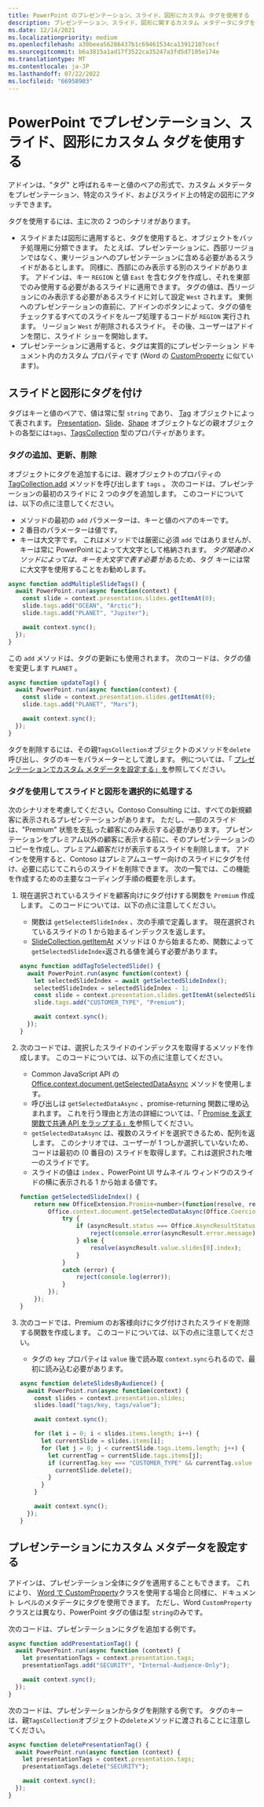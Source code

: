 ```yaml
---
title: PowerPoint のプレゼンテーション、スライド、図形にカスタム タグを使用する
description: プレゼンテーション、スライド、図形に関するカスタム メタデータにタグを使用する方法について説明します。
ms.date: 12/14/2021
ms.localizationpriority: medium
ms.openlocfilehash: a30beea56286437b1c69461534ca13912107cecf
ms.sourcegitcommit: b6a3815a1ad17f3522ca35247a3fd5d7105e174e
ms.translationtype: MT
ms.contentlocale: ja-JP
ms.lasthandoff: 07/22/2022
ms.locfileid: "66958903"
---
```

# <a name="use-custom-tags-for-presentations-slides-and-shapes-in-powerpoint"></a>PowerPoint でプレゼンテーション、スライド、図形にカスタム タグを使用する

アドインは、"タグ" と呼ばれるキーと値のペアの形式で、カスタム メタデータをプレゼンテーション、特定のスライド、およびスライド上の特定の図形にアタッチできます。

タグを使用するには、主に次の 2 つのシナリオがあります。

- スライドまたは図形に適用すると、タグを使用すると、オブジェクトをバッチ処理用に分類できます。 たとえば、プレゼンテーションに、西部リージョンではなく、東リージョンへのプレゼンテーションに含める必要があるスライドがあるとします。 同様に、西部にのみ表示する別のスライドがあります。 アドインは、キー `REGION` と値 `East` を含むタグを作成し、それを東部でのみ使用する必要があるスライドに適用できます。 タグの値は、西リージョンにのみ表示する必要があるスライドに対して設定 `West` されます。 東側へのプレゼンテーションの直前に、アドインのボタンによって、タグの値をチェックするすべてのスライドをループ処理するコードが `REGION` 実行されます。 リージョン `West` が削除されるスライド。 その後、ユーザーはアドインを閉じ、スライド ショーを開始します。
- プレゼンテーションに適用すると、タグは実質的にプレゼンテーション ドキュメント内のカスタム プロパティです (Word の [CustomProperty](/javascript/api/word/word.customproperty) に似ています)。

## <a name="tag-slides-and-shapes"></a>スライドと図形にタグを付け

タグはキーと値のペアで、値は常に型 `string` であり、 [Tag](/javascript/api/powerpoint/powerpoint.tag) オブジェクトによって表されます。 [Presentation](/javascript/api/powerpoint/powerpoint.presentation)、[Slide](/javascript/api/powerpoint/powerpoint.slide)、[Shape](/javascript/api/powerpoint/powerpoint.shape) オブジェクトなどの親オブジェクトの各型には`tags`、[TagsCollection](/javascript/api/powerpoint/powerpoint.tagcollection) 型のプロパティがあります。

### <a name="add-update-and-delete-tags"></a>タグの追加、更新、削除

オブジェクトにタグを追加するには、親オブジェクトのプロパティの [TagCollection.add](/javascript/api/powerpoint/powerpoint.tagcollection#powerpoint-powerpoint-tagcollection-add-member(1)) メソッドを呼び出します `tags` 。 次のコードは、プレゼンテーションの最初のスライドに 2 つのタグを追加します。 このコードについては、以下の点に注意してください。

- メソッドの最初の `add` パラメーターは、キーと値のペアのキーです。
- 2 番目のパラメーターは値です。
- キーは大文字です。 これはメソッドでは厳密に必須 `add` ではありませんが、キーは常に PowerPoint によって大文字として格納されます。 *タグ関連のメソッドによっては、キーを大文字で表す必要* があるため、タグ キーには常に大文字を使用することをお勧めします。

```javascript
async function addMultipleSlideTags() {
  await PowerPoint.run(async function(context) {
    const slide = context.presentation.slides.getItemAt(0);
    slide.tags.add("OCEAN", "Arctic");
    slide.tags.add("PLANET", "Jupiter");

    await context.sync();
  });
}
```

この `add` メソッドは、タグの更新にも使用されます。 次のコードは、タグの値を変更します `PLANET` 。

```javascript
async function updateTag() {
  await PowerPoint.run(async function(context) {
    const slide = context.presentation.slides.getItemAt(0);
    slide.tags.add("PLANET", "Mars");

    await context.sync();
  });
}
```

タグを削除するには、その親`TagsCollection`オブジェクトのメソッドを`delete`呼び出し、タグのキーをパラメーターとして渡します。 例については、「 [プレゼンテーションでカスタム メタデータを設定する」を](#set-custom-metadata-on-the-presentation)参照してください。

### <a name="use-tags-to-selectively-process-slides-and-shapes"></a>タグを使用してスライドと図形を選択的に処理する

次のシナリオを考慮してください。Contoso Consulting には、すべての新規顧客に表示されるプレゼンテーションがあります。 ただし、一部のスライドは、"Premium" 状態を支払った顧客にのみ表示する必要があります。 プレゼンテーションをプレミアム以外の顧客に表示する前に、そのプレゼンテーションのコピーを作成し、プレミアム顧客だけが表示するスライドを削除します。 アドインを使用すると、Contoso はプレミアムユーザー向けのスライドにタグを付け、必要に応じてこれらのスライドを削除できます。 次の一覧では、この機能を作成するための主要なコーディング手順の概要を示します。

1. 現在選択されているスライドを顧客向けにタグ付けする関数を `Premium` 作成します。 このコードについては、以下の点に注意してください。

    - 関数は `getSelectedSlideIndex` 、次の手順で定義します。 現在選択されているスライドの 1 から始まるインデックスを返します。
    - [SlideCollection.getItemAt](/javascript/api/powerpoint/powerpoint.slidecollection#powerpoint-powerpoint-slidecollection-getitemat-member(1)) メソッドは 0 から始まるため、関数によって`getSelectedSlideIndex`返される値を減らす必要があります。

    ```javascript
    async function addTagToSelectedSlide() {
      await PowerPoint.run(async function(context) {
        let selectedSlideIndex = await getSelectedSlideIndex();
        selectedSlideIndex = selectedSlideIndex - 1;
        const slide = context.presentation.slides.getItemAt(selectedSlideIndex);
        slide.tags.add("CUSTOMER_TYPE", "Premium");
    
        await context.sync();
      });
    }
    ```

2. 次のコードでは、選択したスライドのインデックスを取得するメソッドを作成します。 このコードについては、以下の点に注意してください。

    - Common JavaScript API の [Office.context.document.getSelectedDataAsync](/javascript/api/office/office.document#office-office-document-getselecteddataasync-member(1)) メソッドを使用します。
    - 呼び出しは `getSelectedDataAsync` 、promise-returning 関数に埋め込まれます。 これを行う理由と方法の詳細については、「 [Promise を返す関数で共通 API をラップする」を](../develop/asynchronous-programming-in-office-add-ins.md#wrap-common-apis-in-promise-returning-functions)参照してください。
    - `getSelectedDataAsync` は、複数のスライドを選択できるため、配列を返します。 このシナリオでは、ユーザーが 1 つしか選択していないため、コードは最初の (0 番目の) スライドを取得します。これは選択された唯一のスライドです。
    - スライドの値は `index` 、PowerPoint UI サムネイル ウィンドウのスライドの横に表示される 1 から始まる値です。

    ```javascript
    function getSelectedSlideIndex() {
        return new OfficeExtension.Promise<number>(function(resolve, reject) {
            Office.context.document.getSelectedDataAsync(Office.CoercionType.SlideRange, function(asyncResult) {
                try {
                    if (asyncResult.status === Office.AsyncResultStatus.Failed) {
                        reject(console.error(asyncResult.error.message));
                    } else {
                        resolve(asyncResult.value.slides[0].index);
                    }
                } 
                catch (error) {
                    reject(console.log(error));
                }
            });
        });
    }
    ```

3. 次のコードでは、Premium のお客様向けにタグ付けされたスライドを削除する関数を作成します。 このコードについては、以下の点に注意してください。

    - タグの `key` プロパティは `value` 後で読み取 `context.sync`られるので、最初に読み込む必要があります。

    ```javascript
    async function deleteSlidesByAudience() {
      await PowerPoint.run(async function(context) {
        const slides = context.presentation.slides;
        slides.load("tags/key, tags/value");
    
        await context.sync();
    
        for (let i = 0; i < slides.items.length; i++) {
          let currentSlide = slides.items[i];
          for (let j = 0; j < currentSlide.tags.items.length; j++) {
            let currentTag = currentSlide.tags.items[j];
            if (currentTag.key === "CUSTOMER_TYPE" && currentTag.value === "Premium") {
              currentSlide.delete();
            }
          }
        }
    
        await context.sync();
      });
    }
    ```

## <a name="set-custom-metadata-on-the-presentation"></a>プレゼンテーションにカスタム メタデータを設定する

アドインは、プレゼンテーション全体にタグを適用することもできます。 これにより、 [Word で CustomProperty](/javascript/api/word/word.customproperty)クラスを使用する場合と同様に、ドキュメント レベルのメタデータにタグを使用できます。 ただし、Word `CustomProperty` クラスとは異なり、PowerPoint タグの値は型 `string`のみです。

次のコードは、プレゼンテーションにタグを追加する例です。 

```javascript
async function addPresentationTag() {
  await PowerPoint.run(async function (context) {
    let presentationTags = context.presentation.tags;
    presentationTags.add("SECURITY", "Internal-Audience-Only");

    await context.sync();
  });
}
```

次のコードは、プレゼンテーションからタグを削除する例です。 タグのキーは、親`TagsCollection`オブジェクトの`delete`メソッドに渡されることに注意してください。

```javascript
async function deletePresentationTag() {
  await PowerPoint.run(async function (context) {
    let presentationTags = context.presentation.tags;
    presentationTags.delete("SECURITY");

    await context.sync();
  });
}
```
